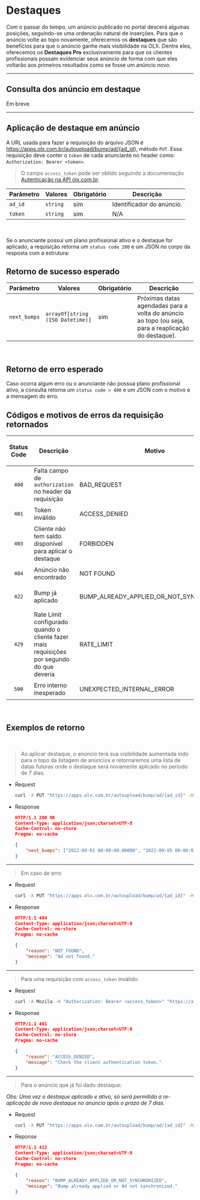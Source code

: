 # Destaques

Com o passar do tempo, um anúncio publicado no portal descerá algumas posições, seguindo-se uma ordenação natural de inserções. Para que o anúncio volte ao topo novamente, oferecemos os **destaques** que são benefícios para que o anúncio ganhe mais visibilidade na OLX. Dentre eles, oferecemos os **Destaques Pro** exclusivamente para que os clientes profissionais possam evidenciar seus anúncio de forma com que eles voltarão aos primeiros resultados como se fosse um anúncio novo.

---
## Consulta dos anúncio em destaque

Em breve. 

---
## Aplicação de destaque em anúncio

A URL usada para fazer a requisição do arquivo JSON é https://apps.olx.com.br/autoupload/bump/ad/{ad_id}, método `PUT`. Essa requisição deve conter o `token` de cada anunciante no header como: `Authorization: Bearer <token>`.

> O campo `access_token` pode ser obtido seguindo a documentação [Autenticação na API olx.com.br](oauth.md).

| Parâmetro | Valores | Obrigatório | Descrição  |
|-----------|---------|-------------|------------|
| `ad_id` | `string` | sim | Identificador do anúncio. | 
| `token` | `string` | sim | N/A | 

</br>

Se o anunciante possui um plano profissional ativo e o destaque for aplicado, a requisição retorna um `status code 200` e um JSON no corpo da resposta com a estrutura: 
## Retorno de sucesso esperado 

| Parâmetro | Valores | Obrigatório | Descrição  |
|-----------|---------|-------------|------------|
| `next_bumps` | `arrayOf[string (ISO Datetime)]` | sim | Próximas datas agendadas para a volta do anúncio ao topo (ou seja, para a reaplicação do destaque). | 

</br>

## Retorno de erro esperado

Caso ocorra algum erro ou o anunciante não possua plano profissional ativo, a consulta retorna um `status code > 400` e um JSON com o motivo e a mensagem do erro.
</br>

## Códigos e motivos de erros da requisição retornados

| <p align="center">Status Code</p> | Descrição | Motivo | Mensagem |
|--------|-----------|----------------|----------|
| <p align="center">`400`</p> | Falta campo de `authorization` no header da requisição | BAD_REQUEST | Check the header field(s) |
| <p align="center">`401`</p> | Token inválido | ACCESS_DENIED | Check the client authentication token |
| <p align="center">`403`</p> | Cliente não tem saldo disponível para aplicar o destaque | FORBIDDEN | `{ "reason": "FORBIDDEN", "message": "Forbidden." }` |
| <p align="center">`404`</p> | Anúncio não encontrado | NOT FOUND | `{ "reason": "NOT_FOUND", "message": "Ad not found." }` |
| <p align="center">`422`</p> | Bump já aplicado | BUMP_ALREADY_APPLIED_OR_NOT_SYNCHRONIZED | `{ "reason": "BUMP_ALREADY_APPLIED_OR_NOT_SYNCHRONIZED", "message": "Bump already applied or Ad not synchronized." }` |
| <p align="center">`429`</p> | Rate Limit configurado quando o cliente fazer mais requisições por segundo do que deveria | RATE_LIMIT | You have exceeded the X requests in X seconds limit! |
| <p align="center">`500`</p> | Erro interno inesperado | UNEXPECTED_INTERNAL_ERROR | Unexpected internal error. Try again later |
</br>

## Exemplos de retorno
</br>

> Ao aplicar destaque, o anúncio terá sua visibilidade aumentada indo para o topo da listagem de anúncios e retornaremos uma lista de datas futuras onde o destaque será novamente aplicado no período de 7 dias.


* Request 

    ```sh
    curl -X PUT "https://apps.olx.com.br/autoupload/bump/ad/{ad_id}" -H "accept: application/json" -H "Content-Type: application/json" -H "authorization: Bearer {token}"
    ```

* Response

    ```json
    HTTP/1.1 200 OK
    Content-Type: application/json;charset=UTF-8
    Cache-Control: no-store
    Pragma: no-cache

    {
        "next_bumps": ["2022-09-01 00:00:00.00000", "2022-09-05 00:00:00.00000"]
    }
    ```
---
> Em caso de erro

* Request
    ```sh
    curl -X PUT "https://apps.olx.com.br/autoupload/bump/ad/{ad_id}" -H "accept: application/json" -H "Content-Type: application/json" -H "authorization: Bearer {token}"
    ```

* Response

    ```json
    HTTP/1.1 404
    Content-Type: application/json;charset=UTF-8
    Cache-Control: no-store
    Pragma: no-cache

    {
        "reason": "NOT_FOUND",
        "message": "Ad not found."
    }
    ```
---
> Para uma requisição com `access_token` inválido:

* Request
    ```sh
    curl -A Mozila -H "Authorization: Bearer <access_token>" "https://apps.olx.com.br/autoupload/balance"
    ```

* Response

    ```json
    HTTP/1.1 401 
    Content-Type: application/json;charset=UTF-8
    Cache-Control: no-store
    Pragma: no-cache

    {
        "reason": "ACCESS_DENIED", 
        "message": "Check the client authentication token."
    }
    ```
---
> Para o anúncio que já foi dado destaque:

*Obs: Uma vez o destaque aplicado e ativo, só será permitida a re-aplicação de novo destaque no anúncio após o prazo de 7 dias.*

* Request
    ```sh
    curl -X PUT "https://apps.olx.com.br/autoupload/bump/ad/{ad_id}" -H "accept: application/json" -H "Content-Type: application/json" -H "authorization: Bearer {token}"
    ```

* Reponse

    ```json
    HTTP/1.1 422
    Content-Type: application/json;charset=UTF-8
    Cache-Control: no-store
    Pragma: no-cache

    { 
        "reason": "BUMP_ALREADY_APPLIED_OR_NOT_SYNCHRONIZED", 
        "message": "Bump already applied or Ad not synchronized." 
    }
    ```
